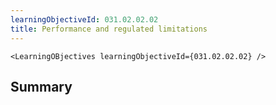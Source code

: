 ```yaml
---
learningObjectiveId: 031.02.02.02
title: Performance and regulated limitations
---
```


```tsx eval
<LearningOBjectives learningObjectiveId={031.02.02.02} />
```

## Summary
